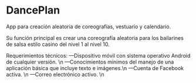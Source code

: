 # DancePlan
App para creación aleatoria de coreografías, vestuario y calendario.

Su función principal es crear una coreografía aleatoria para los bailarines de salsa estilo casino del nivel 1 al nivel 10.

Requerimientos técnicos:
—Dispositivo móvil con sistema operativo Android de cualquier versión. \n
—Conocimientos mínimos del manejo de una aplicación básica que incluye texto e imágenes.\n
—Cuenta de Facebook activa. \n
—Correo electrónico activo. \n
